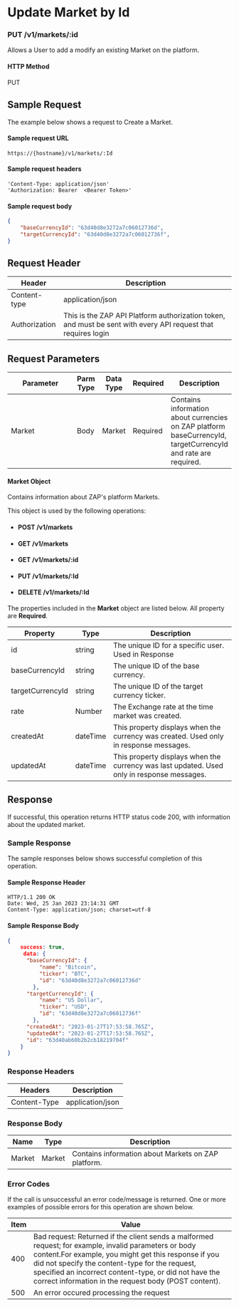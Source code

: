 # Update Market by Id

### PUT /v1/markets/:id <a href="#top" id="top"></a>

Allows a User to add a modify an existing Market on the platform.

#### HTTP Method <a href="#top" id="top"></a>

PUT

## Sample Request <a href="#samplerequest" id="samplerequest"></a>

The example below shows a request to Create a Market.

#### **Sample request** URL <a href="#top" id="top"></a>

```
https://{hostname}/v1/markets/:Id
```

#### &#x20;**Sample request headers** <a href="#top" id="top"></a>

```
'Content-Type: application/json'
'Authorization: Bearer  <Bearer Token>'
```

#### &#x20;**Sample request body** <a href="#top" id="top"></a>

```json
{
    "baseCurrencyId": "63d40d8e3272a7c06012736d",
    "targetCurrencyId": "63d40d8e3272a7c06012736f",
}
```

## Request Header <a href="#samplerequest" id="samplerequest"></a>

| Header        | Description                                                                                                   |
| ------------- | ------------------------------------------------------------------------------------------------------------- |
| Content-type  | application/json                                                                                              |
| Authorization | This is the ZAP API Platform authorization token, and must be sent with every API request that requires login |

## Request Parameters <a href="#samplerequest" id="samplerequest"></a>

<table><thead><tr><th width="237">Parameter</th><th>Parm Type</th><th>Data Type</th><th>Required</th><th>Description</th></tr></thead><tbody><tr><td>Market</td><td>Body</td><td>Market</td><td>Required</td><td>Contains information about  currencies on ZAP platform baseCurrencyId, targetCurrencyId and rate are required.</td></tr></tbody></table>

#### Market Object

Contains information about ZAP's platform Markets.

This object is used by the following operations:

* #### POST /v1/markets
* #### GET /v1/markets
* #### GET /v1/markets/:id
* #### PUT /v1/markets/:Id
* #### DELETE /v1/markets/:Id

The properties included in the **Market** object are listed below. All property are **Required**.

| Property         | Type     | Description                                                                                |
| ---------------- | -------- | ------------------------------------------------------------------------------------------ |
| id               | string   | The unique ID for a specific user. Used in Response                                        |
| baseCurrencyId   | string   | The unique ID of the base currency.                                                        |
| targetCurrencyId | string   | The unique ID of the target currency ticker.                                               |
| rate             | Number   | The Exchange rate at the time market was created.                                          |
| createdAt        | dateTime | This property displays when the currency was created. Used only in response messages.      |
| updatedAt        | dateTime | This property displays when the currency was last updated. Used only in response messages. |

## Response <a href="#samplerequest" id="samplerequest"></a>

If successful, this operation returns HTTP status code 200, with information about the updated market.

### Sample Response <a href="#samplerequest" id="samplerequest"></a>

The sample responses below shows successful completion of this operation.

#### **Sample** Response Header <a href="#top" id="top"></a>

```
HTTP/1.1 200 OK
Date: Wed, 25 Jan 2023 23:14:31 GMT
Content-Type: application/json; charset=utf-8
```

#### **Sample** Response Body <a href="#top" id="top"></a>

```json
{
    success: true,
     data: {
      "baseCurrencyId": { 
          "name": "Bitcoin", 
          "ticker": "BTC", 
          "id": "63d40d8e3272a7c06012736d" 
        },
      "targetCurrencyId": {
          "name": "US Dollar",
          "ticker": "USD",
          "id": "63d40d8e3272a7c06012736f"
        },
      "createdAt": "2023-01-27T17:53:58.765Z",
      "updatedAt": "2023-01-27T17:53:58.765Z",
      "id": "63d40ab60b2b2cb18219704f"
    }
}
```

### Response Headers <a href="#samplerequest" id="samplerequest"></a>

| Headers      | Description      |
| ------------ | ---------------- |
| Content-Type | application/json |

### Response Body <a href="#samplerequest" id="samplerequest"></a>

| Name   | Type   | Description                                           |
| ------ | ------ | ----------------------------------------------------- |
| Market | Market | Contains information about  Markets on ZAP  platform. |

### Error Codes <a href="#samplerequest" id="samplerequest"></a>

If the call is unsuccessful an error code/message is returned. One or more examples of possible errors for this operation are shown below.

| Item | Value                                                                                                                                                                                                                                                                                                                             |
| ---- | --------------------------------------------------------------------------------------------------------------------------------------------------------------------------------------------------------------------------------------------------------------------------------------------------------------------------------- |
| 400  | Bad request: Returned if the client sends a malformed request; for example, invalid parameters or body content.For example, you might get this response if you did not specify the content-type for the request, specified an incorrect content-type, or did not have the correct information in the request body (POST content). |
| 500  | An error occured processing the request                                                                                                                                                                                                                                                                                           |

